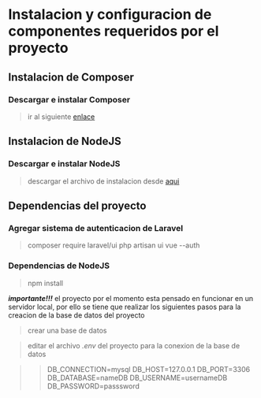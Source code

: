 # Instalacion y configuracion de componentes requeridos por el proyecto



## Instalacion de Composer

### Descargar e instalar Composer
> ir al siguiente [enlace](https://getcomposer.org/download/)


## Instalacion de NodeJS

### Descargar e instalar NodeJS
> descargar el archivo de instalacion desde [aqui](https://nodejs.org/es/download/)


## Dependencias del proyecto

### Agregar sistema de autenticacion de Laravel 
> composer require laravel/ui
> php artisan ui vue --auth

### Dependencias de NodeJS
> npm install




***importante!!!***
el proyecto por el momento esta pensado en funcionar en un servidor local, por ello se tiene que realizar los siguientes pasos para la creacion de la base de datos del proyecto

> crear una base de datos

> editar el archivo _.env_ del proyecto para la conexion de la base de datos

>> DB_CONNECTION=mysql
>> DB_HOST=127.0.0.1
>> DB_PORT=3306
>> DB_DATABASE=nameDB
>> DB_USERNAME=usernameDB
>> DB_PASSWORD=passsword